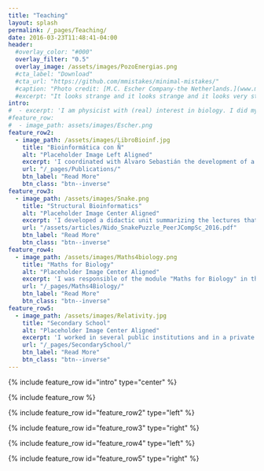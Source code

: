 ```yaml
---
title: "Teaching"
layout: splash
permalink: /_pages/Teaching/
date: 2016-03-23T11:48:41-04:00
header:
  #overlay_color: "#000"
  overlay_filter: "0.5"
  overlay_image: /assets/images/PozoEnergias.png
  #cta_label: "Download"
  #cta_url: "https://github.com/mmistakes/minimal-mistakes/"
  #caption: "Photo credit: [M.C. Escher Company-the Netherlands.](www.mcescher.com)"
  #excerpt: "It looks strange and it looks strange and it looks very strange; and then suddenly it doesn't look strange at all and you can't understand what made it look strange in the first place. Gertrude Stein."
intro: 
#  - excerpt: 'I am physicist with (real) interest in biology. I did my PhD in the Center for Molecular Biology Severo Ochoa in Madrid (CSIC-UAM) under the supervision of [Dr. Ugo Bastolla](https://ub.cbm.uam.es/). I moved then to the Microbial Ecology laboratory of Imperial College London, leaded by [Dr. Thomas Bell](https://bellmicrobelab.wordpress.com/), where I am Research Associate. I focus on complex biological systems at different scales, from molecules to large ecosystems, considering experimental data whenever is possible. In the following, I briefly describe some areas of interest, from microscopic to macroscopic systems.'
#feature_row:
#  - image_path: assets/images/Escher.png
feature_row2:
  - image_path: /assets/images/LibroBioinf.jpg
    title: "Bioinformática con Ñ"
    alt: "Placeholder Image Left Aligned"
    excerpt: 'I coordinated with Álvaro Sebastián the development of a book of Bioinformatics in Spanish, more than 500 pages written by several scientists and made freely accessible [here](https://zenodo.org/communities/bioinfconn/about/). In the following link, you can download the chapters I contributed (see "Book Chapters").'
    url: "/_pages/Publications/"
    btn_label: "Read More"
    btn_class: "btn--inverse"
feature_row3:
  - image_path: /assets/images/Snake.png
    title: "Structural Bioinformatics"
    alt: "Placeholder Image Center Aligned"
    excerpt: 'I developed a didactic unit summarizing the lectures that Ugo Bastolla and I prepared at the Universidad Autónoma de Madrid (MSc. on Biophysics). In the article, we presented a wooden snake puzzle to teach complex questions related to protein structure folding and evolution.'
    url: "/assets/articles/Nido_SnakePuzzle_PeerJCompSc_2016.pdf"
    btn_label: "Read More"
    btn_class: "btn--inverse"
feature_row4:
  - image_path: /assets/images/Maths4biology.png
    title: "Maths for Biology"
    alt: "Placeholder Image Center Aligned"
    excerpt: 'I was responsible of the module "Maths for Biology" in the MSc of Computational Methods of Ecology and Evolution at Imperial College London (Silwood Park). I also co-organized the Computer Skillz seminar series.'
    url: "/_pages/Maths4Biology/"
    btn_label: "Read More"
    btn_class: "btn--inverse"
feature_row5:
  - image_path: /assets/images/Relativity.jpg
    title: "Secondary School"
    alt: "Placeholder Image Center Aligned"
    excerpt: 'I worked in several public institutions and in a private company to teach science and information processing skills to secondary school kids.'
    url: "/_pages/SecondarySchool/"
    btn_label: "Read More"
    btn_class: "btn--inverse"
---
```


{% include feature_row id="intro" type="center" %}

{% include feature_row %}

{% include feature_row id="feature_row2" type="left" %}

{% include feature_row id="feature_row3" type="right" %}

{% include feature_row id="feature_row4" type="left" %}

{% include feature_row id="feature_row5" type="right" %}

